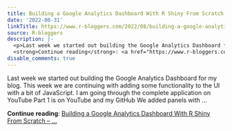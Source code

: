 ```yaml
---
title: Building a Google Analytics Dashboard With R Shiny From Scratch – Part 2
date: '2022-08-31'
linkTitle: https://www.r-bloggers.com/2022/08/building-a-google-analytics-dashboard-with-r-shiny-from-scratch-part-2/
source: R-bloggers
description: |-
  <p>Last week we started out building the Google Analytics Dashboard for my blog. This week we are continuing with adding some functionality to the UI with a bit of JavaScript. I am going through the complete application on YouTube Part 1 is on YouTube and my GitHub We added panels with ...</p>
  <strong>Continue reading</strong>: <a href="https://www.r-bloggers.com/2022/08/building-a-google-analytics-dashboard-with-r-shiny-from-scratch-part-2/">Building a Google Analytics Dashboard With R Shiny From Scratch – ...
disable_comments: true
---
```

<p>Last week we started out building the Google Analytics Dashboard for my blog. This week we are continuing with adding some functionality to the UI with a bit of JavaScript. I am going through the complete application on YouTube Part 1 is on YouTube and my GitHub We added panels with ...</p>
<strong>Continue reading</strong>: <a href="https://www.r-bloggers.com/2022/08/building-a-google-analytics-dashboard-with-r-shiny-from-scratch-part-2/">Building a Google Analytics Dashboard With R Shiny From Scratch – ...